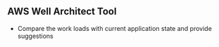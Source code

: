 ## AWS Well Architect Tool

- Compare the work loads with current application state and provide suggestions 